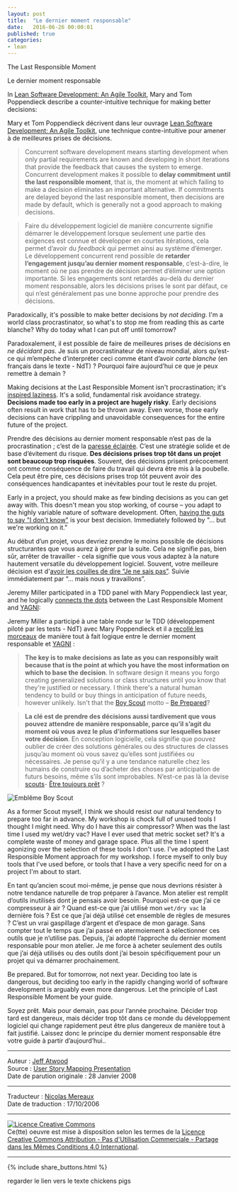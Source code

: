 ```yaml
---
layout: post
title:  "Le dernier moment responsable"
date:   2016-06-26 00:00:01
published: true
categories: 
- lean
---
```


The Last Responsible Moment

Le dernier moment responsable

In [Lean Software Development: An Agile Toolkit](http://www.amazon.com/exec/obidos/ASIN/0321150783/codihorr-20), Mary and Tom Poppendieck describe a counter-intuitive technique for making better decisions:

Mary et Tom Poppendieck décrivent dans leur ouvrage [Lean Software Development: An Agile Toolkit](http://www.amazon.com/exec/obidos/ASIN/0321150783/codihorr-20), une technique contre-intuitive pour amener à de meilleures prises de décisions.

> Concurrent software development means starting development when only partial requirements are known and developing in short iterations that provide the feedback that causes the system to emerge. Concurrent development makes it possible to **delay commitment until the last responsible moment**, that is, the moment at which failing to make a decision eliminates an important alternative. If commitments are delayed beyond the last responsible moment, then decisions are made by default, which is generally not a good approach to making decisions.

> Faire du développement logiciel de manière concurrente signifie démarrer le développement lorsque seulement une partie des exigences est connue et développer en courtes itérations, cela permet d’avoir du _feedback_ qui permet ainsi au système d’émerger. Le développement concurrent rend possible de **retarder l’engagement jusqu’au dernier moment responsable**, c’est-à-dire, le moment où ne pas prendre de décision permet d’éliminer une option importante. Si les engagements sont retardés au-delà du dernier moment responsable, alors les décisions prises le sont par défaut, ce qui n’est généralement pas une bonne approche pour prendre des décisions.

Paradoxically, it's possible to make better decisions by _not deciding_. I'm a world class procrastinator, so what's to stop me from reading this as carte blanche? Why do today what I can put off until tomorrow?

Paradoxalement, il est possible de faire de meilleures prises de décisions en _ne décidant pas_. Je suis un procrastinateur de niveau mondial, alors qu’est-ce qui m’empêche d’interpréter ceci comme étant d’avoir _carte blanche_ (en français dans le texte - NdT) ? Pourquoi faire aujourd’hui ce que je peux remettre à demain ?

Making decisions at the Last Responsible Moment isn't procrastination; it's [inspired laziness](http://www.codinghorror.com/blog/archives/000237.html). It's a solid, fundamental risk avoidance strategy. **Decisions made too early in a project are hugely risky**. Early decisions often result in work that has to be thrown away. Even worse, those early decisions can have crippling and unavoidable consequences for the entire future of the project.

Prendre des décisions au dernier moment responsable n’est pas de la procrastination ; c’est de la [paresse éclairée](http://www.codinghorror.com/blog/archives/000237.html). C’est une stratégie solide et de base d’évitement du risque. **Des décisions prises trop tôt dans un projet sont beaucoup trop risquées**. Souvent, des décisions prisent précocement ont comme conséquence de faire du travail qui devra être mis à la poubelle. Cela peut être pire, ces décisions prises trop tôt peuvent avoir des conséquences handicapantes et inévitables pour tout le reste du projet. 

Early in a project, you should make as few binding decisions as you can get away with. This doesn't mean you stop working, of course – you adapt to the highly variable nature of software development. Often, [having the guts to say "I don't know"](http://www.codinghorror.com/blog/archives/000373.html) is your best decision. Immediately followed by "... but we're working on it."

Au début d’un projet, vous devriez prendre le moins possible de décisions structurantes que vous aurez à gérer par la suite. Cela ne signifie pas, bien sûr, arrêter de travailler - cela signifie que vous vous adaptez à la nature hautement versatile du développement logiciel. Souvent, votre meilleure décision est d'[avoir les couilles de dire “Je ne sais pas”](http://www.codinghorror.com/blog/archives/000373.html). Suivie immédiatement par “… mais nous y travaillons”.

Jeremy Miller participated in a TDD panel with Mary Poppendieck last year, and he logically [connects the dots](http://codebetter.com/blogs/jeremy.miller/archive/2006/01/18/136648.aspx) between the Last Responsible Moment and [YAGNI](http://www.codinghorror.com/blog/archives/000111.html):

Jeremy Miller a participé à une table ronde sur le TDD (développement piloté par les tests - NdT) avec Mary Poppendieck et il a [recollé les morceaux](http://codebetter.com/blogs/jeremy.miller/archive/2006/01/18/136648.aspx) de manière tout à fait logique entre le dernier moment responsable et [YAGNI](http://www.codinghorror.com/blog/archives/000111.html) : 

> **The key is to make decisions as late as you can responsibly wait because that is the point at which you have the most information on which to base the decision**. In software design it means you forgo creating generalized solutions or class structures until you know that they're justified or necessary.
I think there's a natural human tendency to build or buy things in anticipation of future needs, however unlikely. Isn't that the [Boy Scout](http://www.scouting.org/) motto – [Be Prepared](http://www.scouting.org/factsheets/02-503a.html)?

> **La clé est de prendre des décisions aussi tardivement que  vous pouvez attendre de manière responsable, parce qu’il s’agit du moment où vous avez le plus d’informations sur lesquelles baser votre décision**. En conception logicielle, cela signifie que pouvez oublier de créer des solutions générales ou des structures de classes jusqu’au moment où vous savez qu’elles sont justifiées ou nécessaires. Je pense qu’il y a une tendance naturelle chez les humains de construire ou d’acheter des choses par anticipation de futurs besoins, même s’ils sont improbables. N’est-ce pas là la devise [scouts](http://www.scouting.org/)- [Être toujours prêt](http://www.scouting.org/factsheets/02-503a.html) ?

![Emblême Boy Scout]()
 
As a former Scout myself, I think we should resist our natural tendency to prepare too far in advance. My workshop is chock full of unused tools I thought I might need. Why do I have this air compressor? When was the last time I used my wet/dry vac? Have I ever used that metric socket set? It's a complete waste of money and garage space. Plus all the time I spent agonizing over the selection of these tools I don't use. I've adopted the Last Responsible Moment approach for my workshop. I force myself to only buy tools that I've used before, or tools that I have a very specific need for on a project I'm about to start.

En tant qu’ancien scout moi-même, je pense que nous devrions résister à notre tendance naturelle de trop préparer à l’avance. Mon atelier est remplit d’outils inutilisés dont je pensais avoir besoin. Pourquoi est-ce que j’ai ce compresseur à air ? Quand est-ce que j’ai utilisé mon `wet/dry vac` la dernière fois ? Est ce que j’ai déjà utilisé cet ensemble de règles de mesures ? C’est un vrai gaspillage d’argent et d’espace de mon garage. Sans compter tout le temps que j’ai passé en atermoiement à sélectionner ces outils que je n’utilise pas. Depuis, j’ai adopté l’approche du dernier moment responsable pour mon atelier. Je me force à acheter seulement des outils que j’ai déjà utilisés ou des outils dont j’ai besoin spécifiquement pour un projet qui va démarrer prochainement.

Be prepared. But for tomorrow, not next year. Deciding too late is dangerous, but deciding too early in the rapidly changing world of software development is arguably even more dangerous. Let the principle of Last Responsible Moment be your guide.

Soyez prêt. Mais pour demain, pas pour l’année prochaine. Décider trop tard est dangereux, mais décider trop tôt dans ce monde du développement logiciel qui change rapidement peut être plus dangereux de manière tout à fait justifié. Laissez donc le principe du dernier moment responsable être votre guide à partir d’aujourd’hui..

---  
Auteur : [Jeff Atwood](http://jpattonassociates.com/about-jeff-patton/)  
Source : [User Story Mapping Presentation](http://jpattonassociates.com/user-story-mapping-presentation/)  
Date de parution originale : 28 Janvier 2008  

---
Traducteur : [Nicolas Mereaux](http://www.les-traducteurs-agiles.org/traducteurs/)  
Date de traduction : 17/10/2006  

---

<a rel="license" href="http://creativecommons.org/licenses/by-nc-sa/4.0/"><img alt="Licence Creative Commons" style="border-width:0" src="http://i.creativecommons.org/l/by-nc-sa/4.0/88x31.png" /></a><br />Ce(tte) oeuvre est mise à disposition selon les termes de la <a rel="license" href="http://creativecommons.org/licenses/by-nc-sa/4.0/">Licence Creative Commons Attribution - Pas d'Utilisation Commerciale - Partage dans les Mêmes Conditions 4.0 International</a>.

---

{% include share_buttons.html %}



regarder le lien vers le texte chickens pigs  